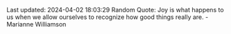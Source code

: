 Last updated: 2024-04-02 18:03:29
Random Quote: Joy is what happens to us when we allow ourselves to recognize how good things really are. - Marianne Williamson